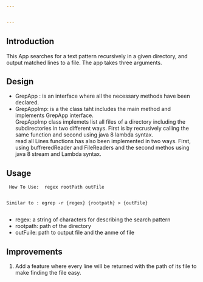```yaml
---


---
```


<h2 id="introduction">Introduction</h2>
<p>This App searches for a text pattern recursively in a given directory, and output matched lines to a file. The app takes three arguments.</p>
<h2 id="design">Design</h2>
<ul>
<li>GrepApp : is an interface where all the necessary methods have been declared.</li>
<li>GrepAppImp: is a the class taht includes the main method and implements GrepApp interface.<br>
GrepAppImp class implemets list all files of a directory including the subdirectories in two different ways. First is  by recrusively calling the same function and second using java 8 lambda syntax.<br>
read all Lines functions has also been implemented in two ways. First, using buffreredReader and FileReaders and the second methos using java 8 stream and Lambda syntax.</li>
</ul>
<h2 id="usage">Usage</h2>
<pre><code> How To Use:  regex rootPath outFile

 Similar to : egrep -r {regex} {rootpath} &gt; {outFile}
</code></pre>
<ul>
<li>regex:  a string of characters for describing the search pattern</li>
<li>rootpath: path of the directory</li>
<li>outFuile: path to output file and the anme of file</li>
</ul>
<h2 id="improvements">Improvements</h2>
<ol>
<li>Add a feature where every line will be returned with the path of its file to make finding the file easy.</li>
</ol>

